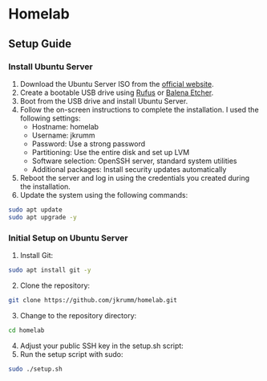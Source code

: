 # Homelab

## Setup Guide
### Install Ubuntu Server
1. Download the Ubuntu Server ISO from the [official website](https://ubuntu.com/download/server).
2. Create a bootable USB drive using [Rufus](https://rufus.ie/) or [Balena Etcher](https://www.balena.io/etcher/).
3. Boot from the USB drive and install Ubuntu Server.
4. Follow the on-screen instructions to complete the installation. I used the following settings:
   - Hostname: homelab
   - Username: jkrumm
   - Password: Use a strong password
   - Partitioning: Use the entire disk and set up LVM
   - Software selection: OpenSSH server, standard system utilities
   - Additional packages: Install security updates automatically
5. Reboot the server and log in using the credentials you created during the installation.
6. Update the system using the following commands:
```bash
sudo apt update
sudo apt upgrade -y
```
### Initial Setup on Ubuntu Server
1. Install Git:
```bash
sudo apt install git -y
```
2. Clone the repository:
```bash
git clone https://github.com/jkrumm/homelab.git
```
3. Change to the repository directory:
```bash
cd homelab
```
4. Adjust your public SSH key in the setup.sh script:
5. Run the setup script with sudo:
```bash
sudo ./setup.sh
```